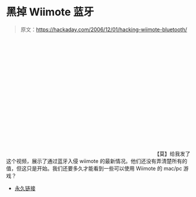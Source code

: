 # 黑掉 Wiimote 蓝牙

> 原文：<https://hackaday.com/2006/12/01/hacking-wiimote-bluetooth/>

<object width="400" height="320"><param value="http://www.youtube.com/v/9iBaKsh5z_o" name="movie"> <param value="transparent" name="wmode"></object> 
【莫】给我发了这个视频，展示了通过蓝牙入侵 wiimote 的最新情况。他们还没有弄清楚所有的值，但这只是开始。我们还要多久才能看到一些可以使用 Wiimote 的 mac/pc 游戏？

*   [永久链接](http://www.youtube.com/watch?v=9iBaKsh5z_o)
